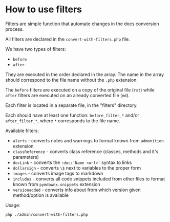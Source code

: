 # How to use filters

Filters are simple function that automate changes in the docs conversion process.

All filters are declared in the `convert-with-filters.php` file.

We have two types of filters:
* `before`
* `after`

They are executed in the order declared in the array. The name in the array should correspond to the file name without the `.php` extension.

The `before` filters are executed on a copy of the original file (`rst`) while `after` filters are executed on an already converted file (`md`).

Each filter is located in a separate file, in the "filters" directory.

Each should have at least one function: `before_filter_*` and/or `after_filter_*`, where `*` corresponds to the file name.

Available filters:

- `alerts` - converts notes and warnings to format known from `admonition` extension
- `classReference` - converts class reference (classes, methods and it's parameters)
- `docLink` - converts the `:doc:'Name <url>'` syntax to links
- `dollarsign` - converts `\$` next to variables to the proper form
- `images` - converts image tags to markdown
- `includes` - converts all code snippets included from other files to format known from `pymdownx.snippets` extension
- `versionadded` - converts info about from which version given method/option is available

Usage:

    php ./admin/convert-with-filters.php
